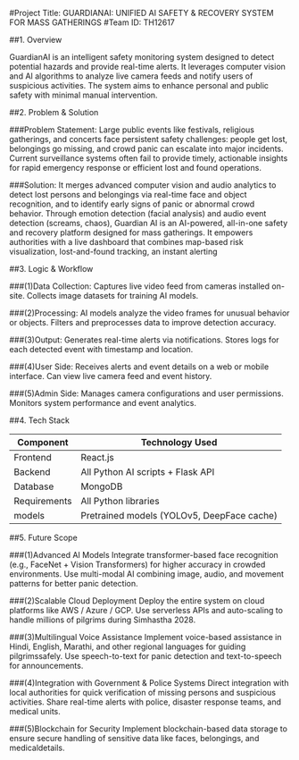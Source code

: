 #Project Title: GUARDIANAI: UNIFIED AI SAFETY & RECOVERY SYSTEM FOR MASS GATHERINGS
#Team ID: TH12617

##1. Overview

GuardianAI is an intelligent safety monitoring system designed to detect potential hazards and provide real-time alerts. It leverages computer vision and AI algorithms to analyze live camera feeds and notify users of suspicious activities. The system aims to enhance personal and public safety with minimal manual intervention.

##2. Problem & Solution

###Problem Statement:
Large public events like festivals, religious gatherings, and concerts face persistent safety challenges: people get lost, belongings go missing, and crowd panic can escalate into major incidents. Current surveillance systems often fail to provide timely, actionable insights for rapid emergency response or efficient lost and found operations.

###Solution:
It merges advanced computer vision and audio analytics to detect lost persons and belongings via real-time face and object recognition, and to identify early signs of panic or abnormal crowd behavior. Through emotion detection (facial analysis) and audio event detection (screams, chaos), Guardian AI is an AI-powered, all-in-one safety and recovery platform designed for mass gatherings. It empowers authorities with a live dashboard that combines map-based risk visualization, lost-and-found tracking, an instant alerting

##3. Logic & Workflow

###(1)Data Collection:
     Captures live video feed from cameras installed on-site.
     Collects image datasets for training AI models.

###(2)Processing:
     AI models analyze the video frames for unusual behavior or objects.
     Filters and preprocesses data to improve detection accuracy.

###(3)Output:
     Generates real-time alerts via notifications.
     Stores logs for each detected event with timestamp and location.

###(4)User Side:
     Receives alerts and event details on a web or mobile interface.
     Can view live camera feed and event history.

###(5)Admin Side:
     Manages camera configurations and user permissions.
     Monitors system performance and event analytics.
     
##4. Tech Stack

|    Component   |               Technology Used              |
|----------------|--------------------------------------------|
|   Frontend     |                React.js                    |
|    Backend     |      All Python AI scripts + Flask API     |
|   Database     |               MongoDB                      |
|  Requirements  |          All Python libraries              |
|     models     | Pretrained models (YOLOv5, DeepFace cache) |

##5. Future Scope
 
###(1)Advanced AI Models
       Integrate transformer-based face recognition (e.g., FaceNet + Vision Transformers) for higher accuracy in crowded environments. Use multi-modal AI combining image, audio, and movement patterns for better panic detection.
       
###(2)Scalable Cloud Deployment
       Deploy the entire system on cloud platforms like AWS / Azure / GCP. Use serverless APIs and auto-scaling to handle millions of pilgrims during Simhastha 2028.
       
###(3)Multilingual Voice Assistance
       Implement voice-based assistance in Hindi, English, Marathi, and other regional languages for guiding pilgrimssafely. Use speech-to-text for panic detection and text-to-speech for announcements.
       
###(4)Integration with Government & Police Systems
      Direct integration with local authorities for quick verification of missing persons and suspicious activities. Share real-time alerts with police, disaster response teams, and medical units.
      
###(5)Blockchain for Security
       Implement blockchain-based data storage to ensure secure handling of sensitive data like faces, belongings, and medicaldetails.

